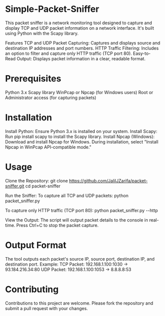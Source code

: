 # Simple-Packet-Sniffer

This packet sniffer is a network monitoring tool designed to capture and display TCP and UDP packet information on a network interface. It's built using Python with the Scapy library.

Features
TCP and UDP Packet Capturing: Captures and displays source and destination IP addresses and port numbers.
HTTP Traffic Filtering: Includes an option to filter and capture only HTTP traffic (TCP port 80).
Easy-to-Read Output: Displays packet information in a clear, readable format.

# Prerequisites
Python 3.x
Scapy library
WinPcap or Npcap (for Windows users)
Root or Administrator access (for capturing packets)

# Installation
Install Python: Ensure Python 3.x is installed on your system.
Install Scapy: Run pip install scapy to install the Scapy library.
Install Npcap (Windows): Download and install Npcap for Windows. During installation, select "Install Npcap in WinPcap API-compatible mode."

# Usage
Clone the Repository:
git clone https://github.com/JalilJZarifa/packet-sniffer.git
cd packet-sniffer

Run the Sniffer:
To capture all TCP and UDP packets:
python packet_sniffer.py

To capture only HTTP traffic (TCP port 80):
python packet_sniffer.py --http

View the Output:
The script will output packet details to the console in real-time.
Press Ctrl+C to stop the packet capture.

# Output Format
The tool outputs each packet's source IP, source port, destination IP, and destination port. Example:
TCP Packet: 192.168.1.100:1030 -> 93.184.216.34:80
UDP Packet: 192.168.1.100:1053 -> 8.8.8.8:53

# Contributing
Contributions to this project are welcome. Please fork the repository and submit a pull request with your changes.

